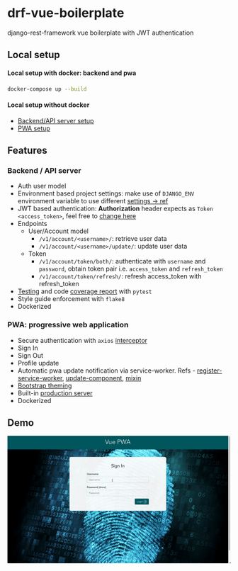 # drf-vue-boilerplate
django-rest-framework vue boilerplate with JWT authentication

## Local setup
#### Local setup with docker: backend and pwa
```bash
docker-compose up --build
```

#### Local setup without docker
- [Backend/API server setup](./backend/README.md)
- [PWA setup](./pwa/README.md)

## Features
### Backend / API server
- Auth user model
- Environment based project settings: make use of `DJANGO_ENV` environment variable to use different [settings -> ref](./backend/Backend/settings/__init__.py)
- JWT based authentication: **Authorization** header expects as `Token <access_token>`, feel free to [change here](./backend/Backend/settings/environments/dev.py)
- Endpoints
  - User/Account model
    - `/v1/account/<username>/`: retrieve user data
    - `/v1/account/<username>/update/`: update user data
  - Token
    - `/v1/account/token/both/`: authenticate with `username` and `password`, obtain token pair i.e. `access_token` and `refresh_token`
    - `/v1/account/token/refresh/`: refresh access_token with refresh_token
- [Testing](./backend/apps/account/api/v1/tests) and code [coverage report](./backend/.reports/coverage.svg) with `pytest`
- Style guide enforcement with `flake8`
- Dockerized

 ### PWA: progressive web application
 - Secure authentication with `axios` [interceptor](./pwa/src/services/core/api.js)
 - Sign In
 - Sign Out
 - Profile update
 - Automatic pwa update notification via service-worker. Refs - [register-service-worker](./pwa/src/registerServiceWorker.js), [update-component](./pwa/src/App.vue), [mixin](./pwa/src/mixins/update.js)
 - [Bootstrap theming](./pwa/src/plugins/bootstrap/app.scss)
 - Built-in [production server](./pwa/server.js)
 - Dockerized

## Demo
![pwa demo](./assets/pwa-demo.gif)
